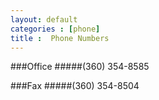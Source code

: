 ```yaml
---
layout: default
categories : [phone]
title :  Phone Numbers
---
```

###Office
#####(360) 354-8585

###Fax
#####(360) 354-8504

